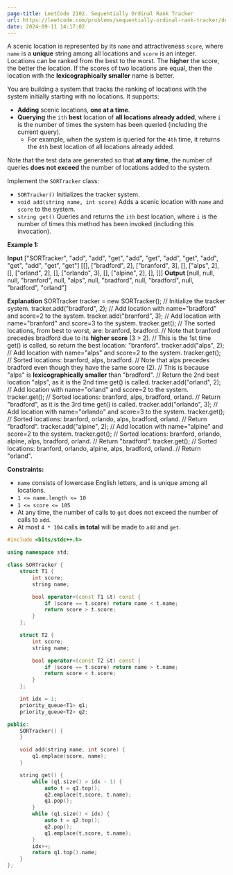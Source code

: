 ```yaml
---
page-title: LeetCode 2102. Sequentially Ordinal Rank Tracker
url: https://leetcode.com/problems/sequentially-ordinal-rank-tracker/description/
date: 2024-09-11 14:17:02
---
```

A scenic location is represented by its `name` and attractiveness `score`, where `name` is a **unique** string among all locations and `score` is an integer. Locations can be ranked from the best to the worst. The **higher** the score, the better the location. If the scores of two locations are equal, then the location with the **lexicographically smaller** name is better.

You are building a system that tracks the ranking of locations with the system initially starting with no locations. It supports:

-   **Adding** scenic locations, **one at a time**.
-   **Querying** the `ith` **best** location of **all locations already added**, where `i` is the number of times the system has been queried (including the current query).
    -   For example, when the system is queried for the `4th` time, it returns the `4th` best location of all locations already added.

Note that the test data are generated so that **at any time**, the number of queries **does not exceed** the number of locations added to the system.

Implement the `SORTracker` class:

-   `SORTracker()` Initializes the tracker system.
-   `void add(string name, int score)` Adds a scenic location with `name` and `score` to the system.
-   `string get()` Queries and returns the `ith` best location, where `i` is the number of times this method has been invoked (including this invocation).

**Example 1:**

**Input**
\["SORTracker", "add", "add", "get", "add", "get", "add", "get", "add", "get", "add", "get", "get"\]
\[\[\], \["bradford", 2\], \["branford", 3\], \[\], \["alps", 2\], \[\], \["orland", 2\], \[\], \["orlando", 3\], \[\], \["alpine", 2\], \[\], \[\]\]
**Output**
\[null, null, null, "branford", null, "alps", null, "bradford", null, "bradford", null, "bradford", "orland"\]

**Explanation**
SORTracker tracker = new SORTracker(); // Initialize the tracker system.
tracker.add("bradford", 2); // Add location with name="bradford" and score=2 to the system.
tracker.add("branford", 3); // Add location with name="branford" and score=3 to the system.
tracker.get();              // The sorted locations, from best to worst, are: branford, bradford.
                            // Note that branford precedes bradford due to its **higher score** (3 > 2).
                            // This is the 1st time get() is called, so return the best location: "branford".
tracker.add("alps", 2);     // Add location with name="alps" and score=2 to the system.
tracker.get();              // Sorted locations: branford, alps, bradford.
                            // Note that alps precedes bradford even though they have the same score (2).
                            // This is because "alps" is **lexicographically smaller** than "bradford".
                            // Return the 2nd best location "alps", as it is the 2nd time get() is called.
tracker.add("orland", 2);   // Add location with name="orland" and score=2 to the system.
tracker.get();              // Sorted locations: branford, alps, bradford, orland.
                            // Return "bradford", as it is the 3rd time get() is called.
tracker.add("orlando", 3);  // Add location with name="orlando" and score=3 to the system.
tracker.get();              // Sorted locations: branford, orlando, alps, bradford, orland.
                            // Return "bradford".
tracker.add("alpine", 2);   // Add location with name="alpine" and score=2 to the system.
tracker.get();              // Sorted locations: branford, orlando, alpine, alps, bradford, orland.
                            // Return "bradford".
tracker.get();              // Sorted locations: branford, orlando, alpine, alps, bradford, orland.
                            // Return "orland".

**Constraints:**

-   `name` consists of lowercase English letters, and is unique among all locations.
-   `1 <= name.length <= 10`
-   `1 <= score <= 105`
-   At any time, the number of calls to `get` does not exceed the number of calls to `add`.
-   At most `4 * 104` calls **in total** will be made to `add` and `get`.

```cpp
#include <bits/stdc++.h>

using namespace std;

class SORTracker {
    struct T1 {
        int score;
        string name;

        bool operator<(const T1 &t) const {
            if (score == t.score) return name < t.name;
            return score > t.score;
        }
    };

    struct T2 {
        int score;
        string name;

        bool operator<(const T2 &t) const {
            if (score == t.score) return name > t.name;
            return score < t.score;
        }
    };

    int idx = 1;
    priority_queue<T1> q1;
    priority_queue<T2> q2;

public:
    SORTracker() {
    }

    void add(string name, int score) {
        q1.emplace(score, name);
    }

    string get() {
        while (q1.size() > idx - 1) {
            auto t = q1.top();
            q2.emplace(t.score, t.name);
            q1.pop();
        }
        while (q1.size() < idx) {
            auto t = q2.top();
            q2.pop();
            q1.emplace(t.score, t.name);
        }
        idx++;
        return q1.top().name;
    }
};
```
